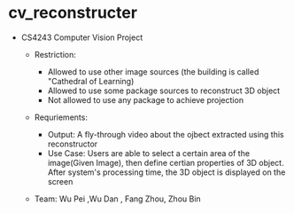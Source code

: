 cv_reconstructer
================

- CS4243 Computer Vision Project
  - Restriction:
    - Allowed to use other image sources (the building is called "Cathedral of Learning)
    - Allowed to use some package sources to reconstruct 3D object
    - Not allowed to use any package to achieve projection 
  - Requriements:
    - Output: A fly-through video about the ojbect extracted using this reconstructor 
    - Use Case: Users are able to select a certain area of the image(Given Image), then define certian properties of 3D object. After system's processing time, the 3D object is displayed on the screen 
  
  - Team:  Wu Pei ,Wu Dan , Fang Zhou, Zhou Bin
